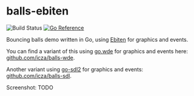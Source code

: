 # balls-ebiten

![Build Status](https://github.com/icza/balls-ebiten/actions/workflows/go.yml/badge.svg)
[![Go Reference](https://pkg.go.dev/badge/github.com/icza/balls-ebiten.svg)](https://pkg.go.dev/github.com/icza/balls-ebiten)

Bouncing balls demo written in Go, using [Ebiten](github.com/hajimehoshi/ebiten) for graphics and events.

You can find a variant of this using [go.wde](https://github.com/skelterjohn/go.wde) for graphics and events here:
[github.com/icza/balls-wde](https://github.com/icza/balls-wde).

Another variant using [go-sdl2](https://github.com/veandco/go-sdl2) for graphics and events:
[github.com/icza/balls-sdl](https://github.com/icza/balls-sdl).

Screenshot:
TODO